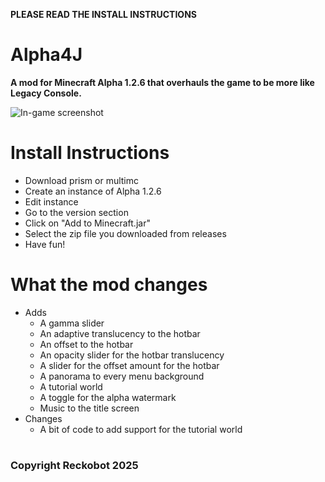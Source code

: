 **PLEASE READ THE INSTALL INSTRUCTIONS**

# Alpha4J
**A mod for Minecraft Alpha 1.2.6 that overhauls the game to be more like Legacy Console.**

![In-game screenshot](https://cdn.modrinth.com/data/7tCXfjkz/images/2fe0cfe7da2054de90a1862a701151befe608bda.png)

# Install Instructions

- Download prism or multimc
- Create an instance of Alpha 1.2.6
- Edit instance
- Go to the version section
- Click on "Add to Minecraft.jar"
- Select the zip file you downloaded from releases
- Have fun!

# What the mod changes

- Adds
  - A gamma slider
  - An adaptive translucency to the hotbar
  - An offset to the hotbar
  - An opacity slider for the hotbar translucency
  - A slider for the offset amount for the hotbar
  - A panorama to every menu background
  - A tutorial world
  - A toggle for the alpha watermark
  - Music to the title screen
- Changes
  - A bit of code to add support for the tutorial world

#
### **Copyright Reckobot 2025**
